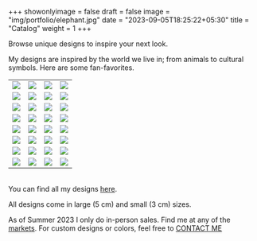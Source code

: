 +++
showonlyimage = false
draft = false
image = "img/portfolio/elephant.jpg"
date = "2023-09-05T18:25:22+05:30"
title = "Catalog"
weight = 1
+++

Browse unique designs to inspire your next look.
<!--more-->

My designs are inspired by the world we live in; from animals to cultural symbols. Here are some fan-favorites.

|  |  |  |  |
| - | - | - | - |
| ![][1] | ![][2] | ![][5] | ![][7] |
| ![][3] | ![][4] | ![][6] | ![][8] |
| ![][9] | ![][10] | ![][11] | ![][12] |
| ![][13] | ![][14] | ![][15] | ![][16] |
| ![][17] | ![][18] | ![][19] | ![][20] |
| ![][21] | ![][22] | ![][23] | ![][24] |
| ![][25] | ![][26] | ![][27] | ![][28] |
| ![][29] | ![][30] | ![][31] | ![][32] |

\
You can find all my designs [here](https://photos.google.com/share/AF1QipO3eouTq3U0aTtBZ5ZsVe2IXy2twJrB4A90gn4hFrMjCX3R6mvUFKuBaYpUfLLFLA?key=QkZpLVZSQ2dKWElBMjVfLVVEdm0xeTRyS19hRFh3).

All designs come in large (5 cm) and small (3 cm) sizes.

As of Summer 2023 I only do in-person sales. Find me at any of the [markets](../events/). For custom designs or colors, feel free to [CONTACT ME](../../contact/)
 

[1]: /img/portfolio/hummingbird.jpg
[2]: /img/portfolio/blackwhite.jpg
[3]: /img/portfolio/spider.jpg
[4]: /img/portfolio/hearts.jpg
[5]: /img/portfolio/tulip.jpg
[6]: /img/portfolio/snake.jpg
[7]: /img/portfolio/adinkra_blue.JPG
[8]: /img/portfolio/fire.JPG
[9]: /img/portfolio/witch.JPG
[10]: /img/portfolio/phone.JPG
[11]: /img/portfolio/cobb.JPG
[12]: /img/portfolio/owl.JPG
[13]: /img/portfolio/butterfly.JPG
[14]: /img/portfolio/horn.JPG
[15]: /img/portfolio/oval_small.JPG
[16]: /img/portfolio/leaf.JPG
[17]: /img/portfolio/bike.JPG
[18]: /img/portfolio/oval_big.JPG
[19]: /img/portfolio/pineapple.JPG
[20]: /img/portfolio/battery.JPG
[21]: /img/portfolio/strawberry.JPG
[22]: /img/portfolio/runners.JPG
[23]: /img/portfolio/wifi.JPG
[24]: /img/portfolio/whale.JPG
[25]: /img/portfolio/whale_tail.JPG
[26]: /img/portfolio/watermelon.JPG
[27]: /img/portfolio/broom.JPG
[28]: /img/portfolio/hoops.JPG
[29]: /img/portfolio/maze.JPG
[30]: /img/portfolio/adinkra_cream.JPG
[31]: /img/portfolio/blue_ovals.JPG
[32]: /img/portfolio/elephant.jpg